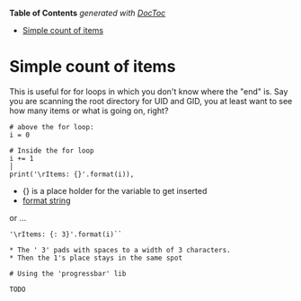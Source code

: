 <!-- START doctoc generated TOC please keep comment here to allow auto update -->
<!-- DON'T EDIT THIS SECTION, INSTEAD RE-RUN doctoc TO UPDATE -->
**Table of Contents**  *generated with [DocToc](https://github.com/thlorenz/doctoc)*

- [Simple count of items](#simple-count-of-items)

<!-- END doctoc generated TOC please keep comment here to allow auto update -->

# Simple count of items

This is useful for for loops in which you don't know where the "end" is. Say you are scanning the root directory for UID and GID, you at least
want to see how many items or what is going on, right?

```
# above the for loop:
i = 0

# Inside the for loop
i += 1                                                                                                                        │
print('\rItems: {}'.format(i)), 
```

* {} is a place holder for the variable to get inserted
* [format string](https://docs.python.org/2/library/string.html#formatstrings)

or ...

```
'\rItems: {: 3}'.format(i)``

* The ' 3' pads with spaces to a width of 3 characters.
* Then the 1's place stays in the same spot

# Using the 'progressbar' lib

TODO
